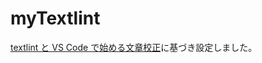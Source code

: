 # myTextlint

[textlint と VS Code で始める文章校正](https://qiita.com/takasp/items/22f7f72b691fda30aea2)に基づき設定しました。